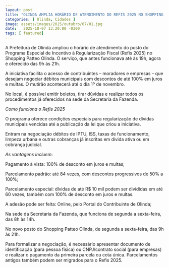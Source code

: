 ```yaml
---
layout: post
title: "OLINDA AMPLIA HORÁRIO DE ATENDIMENTO DO REFIS 2025 NO SHOPPING PATTEO"
categories: [ Olinda, Cidades ]
image: assets/images/2025/outubro/07/01.jpg
date:   2025-10-07 13:20:00 -0300
tags: [ featured]
---
```

A Prefeitura de Olinda ampliou o horário de atendimento do posto do Programa Especial de Incentivo à Regularização Fiscal (Refis 2025) no Shopping Patteo Olinda. O serviço, que antes funcionava até às 19h, agora é oferecido das 9h às 21h.

A iniciativa facilita o acesso de contribuintes – moradores e empresas – que desejam negociar débitos municipais com descontos de até 100% em juros e multas. O mutirão acontecerá até o dia 1º de novembro.

No local, é possível emitir boletos, tirar dúvidas e realizar todos os procedimentos já oferecidos na sede da Secretaria da Fazenda.

*Como funciona o Refis 2025*

O programa oferece condições especiais para regularização de dívidas municipais vencidas até a publicação da lei que criou a iniciativa.

Entram na negociação débitos de IPTU, ISS, taxas de funcionamento, limpeza urbana e outras cobranças já inscritas em dívida ativa ou em cobrança judicial.

_As vantagens incluem_:

Pagamento à vista: 100% de desconto em juros e multas;

Parcelamento padrão: até 84 vezes, com descontos progressivos de 50% a 100%;

Parcelamento especial: dívidas de até R$ 10 mil podem ser divididas em até 60 vezes, também com 100% de desconto em juros e multas.

A adesão pode ser feita:
Online, pelo Portal do Contribuinte de Olinda;

Na sede da Secretaria da Fazenda, que funciona de segunda a sexta-feira, das 8h às 14h.

No novo posto do Shopping Patteo Olinda, de segunda a sexta-feira, das 9h às 21h.

Para formalizar a negociação, é necessário apresentar documento de identificação (para pessoa física) ou CNPJ/contrato social (para empresas) e realizar o pagamento da primeira parcela ou cota única. Parcelamentos antigos também podem ser migrados para o Refis 2025.